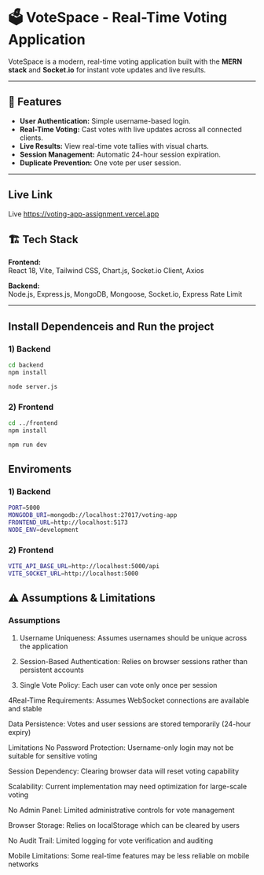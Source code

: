 # 🗳️ VoteSpace - Real-Time Voting Application

VoteSpace is a modern, real-time voting application built with the **MERN stack** and **Socket.io** for instant vote updates and live results.

---

## 🚀 Features

- **User Authentication:** Simple username-based login.
- **Real-Time Voting:** Cast votes with live updates across all connected clients.
- **Live Results:** View real-time vote tallies with visual charts.
- **Session Management:** Automatic 24-hour session expiration.
- **Duplicate Prevention:** One vote per user session.

---

## Live Link
Live https://voting-app-assignment.vercel.app

## 🏗️ Tech Stack

**Frontend:**  
React 18, Vite, Tailwind CSS, Chart.js, Socket.io Client, Axios  

**Backend:**  
Node.js, Express.js, MongoDB, Mongoose, Socket.io, Express Rate Limit  

---

## Install Dependenceis and Run the project
### 1) Backend
```bash
cd backend
npm install

node server.js
```
### 2) Frontend
```bash
cd ../frontend
npm install

npm run dev
```

## Enviroments
### 1) Backend
```bash
PORT=5000
MONGODB_URI=mongodb://localhost:27017/voting-app
FRONTEND_URL=http://localhost:5173
NODE_ENV=development
```

### 2) Frontend
```bash
VITE_API_BASE_URL=http://localhost:5000/api
VITE_SOCKET_URL=http://localhost:5000
```


## ⚠️ Assumptions & Limitations
### Assumptions
1) Username Uniqueness: Assumes usernames should be unique across the application

2) Session-Based Authentication: Relies on browser sessions rather than persistent accounts

2) Single Vote Policy: Each user can vote only once per session

4Real-Time Requirements: Assumes WebSocket connections are available and stable

Data Persistence: Votes and user sessions are stored temporarily (24-hour expiry)

Limitations
No Password Protection: Username-only login may not be suitable for sensitive voting

Session Dependency: Clearing browser data will reset voting capability

Scalability: Current implementation may need optimization for large-scale voting

No Admin Panel: Limited administrative controls for vote management

Browser Storage: Relies on localStorage which can be cleared by users

No Audit Trail: Limited logging for vote verification and auditing

Mobile Limitations: Some real-time features may be less reliable on mobile networks